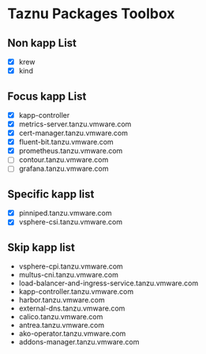 # Taznu Packages Toolbox
## Non kapp List
- [x] krew
- [x] kind

## Focus kapp List
- [x] kapp-controller
- [x] metrics-server.tanzu.vmware.com
- [x] cert-manager.tanzu.vmware.com
- [x] fluent-bit.tanzu.vmware.com
- [x] prometheus.tanzu.vmware.com
- [ ] contour.tanzu.vmware.com
- [ ] grafana.tanzu.vmware.com

## Specific kapp list
- [x] pinniped.tanzu.vmware.com
- [x] vsphere-csi.tanzu.vmware.com

## Skip kapp list
- vsphere-cpi.tanzu.vmware.com
- multus-cni.tanzu.vmware.com
- load-balancer-and-ingress-service.tanzu.vmware.com
- kapp-controller.tanzu.vmware.com
- harbor.tanzu.vmware.com
- external-dns.tanzu.vmware.com
- calico.tanzu.vmware.com
- antrea.tanzu.vmware.com
- ako-operator.tanzu.vmware.com
- addons-manager.tanzu.vmware.com